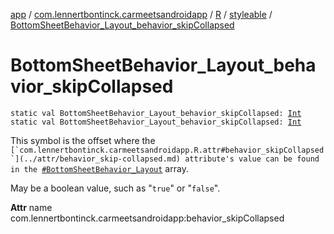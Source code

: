 [app](../../../index.md) / [com.lennertbontinck.carmeetsandroidapp](../../index.md) / [R](../index.md) / [styleable](index.md) / [BottomSheetBehavior_Layout_behavior_skipCollapsed](./-bottom-sheet-behavior_-layout_behavior_skip-collapsed.md)

# BottomSheetBehavior_Layout_behavior_skipCollapsed

`static val BottomSheetBehavior_Layout_behavior_skipCollapsed: `[`Int`](https://kotlinlang.org/api/latest/jvm/stdlib/kotlin/-int/index.html)
`static val BottomSheetBehavior_Layout_behavior_skipCollapsed: `[`Int`](https://kotlinlang.org/api/latest/jvm/stdlib/kotlin/-int/index.html)

This symbol is the offset where the ``[`com.lennertbontinck.carmeetsandroidapp.R.attr#behavior_skipCollapsed`](../attr/behavior_skip-collapsed.md) attribute's value can be found in the ``[`#BottomSheetBehavior_Layout`](-bottom-sheet-behavior_-layout.md) array.

May be a boolean value, such as "`true`" or "`false`".

**Attr**
name com.lennertbontinck.carmeetsandroidapp:behavior_skipCollapsed


